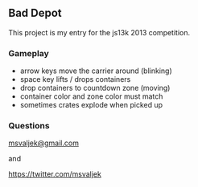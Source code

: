 ## Bad Depot

This project is my entry for the js13k 2013 competition.

### Gameplay
- arrow keys move the carrier around (blinking)
- space key lifts / drops containers
- drop containers to countdown zone (moving)
- container color and zone color must match
- sometimes crates explode when picked up

### Questions
msvaljek@gmail.com

and

https://twitter.com/msvaljek